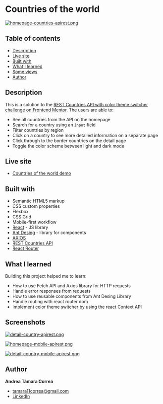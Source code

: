 # Countries of the world

[![homepage-countries-apirest.png](https://i.postimg.cc/KzrmdZ98/homepage-countries-apirest.png)](https://postimg.cc/TL18bXMz)


## Table of contents

- [Description](#description)
- [Live site](#live-site)
- [Built with](#built-with)
- [What I learned](#what-i-learned)
- [Some views](#some-views)
- [Author](#author)
  


## Description

This is a solution to the [REST Countries API with color theme switcher challenge on Frontend Mentor](https://www.frontendmentor.io/challenges/rest-countries-api-with-color-theme-switcher-5cacc469fec04111f7b848ca). The users are able to:

- See all countries from the API on the homepage
- Search for a country using an `input` field
- Filter countries by region
- Click on a country to see more detailed information on a separate page
- Click through to the border countries on the detail page
- Toggle the color scheme between light and dark mode 


## Live site

- [Countries of the world demo](https://countries-of-the-world-atc.netlify.app/)
<!-- - Solution URL: [Add solution URL here](https://your-solution-url.com) -->


## Built with

- Semantic HTML5 markup
- CSS custom properties
- Flexbox
- CSS Grid
- Mobile-first workflow
- [React](https://reactjs.org/) - JS library
- [Ant Desing](https://ant.design/) - library for components
- [AXIOS](https://axios-http.com/es/docs/intro) 
- [REST Countries API](https://restcountries.com)
- [React Router](https://reactrouter.com/en/v6.3.0/getting-started/tutorial)  


## What I learned

Building this project helped me to learn:

- How to use Fetch API and Axios library for HTTP requests
- Handle error responses from requests
- How to use reusable components from Ant Desing Library 
- Handle routing with react router dom
- Implement color theme switcher by using the react Context API


## Screenshots

[![detail-country-apirest.png](https://i.postimg.cc/NjSGXC9B/detail-country-apirest.png)](https://postimg.cc/k2Nd3cvp)
</br>

[![homepage-mobile-apirest.png](https://i.postimg.cc/ydzVQJyG/homepage-mobile-apirest.png)](https://postimg.cc/QB0GVdPg)
</br>

[![detail-country-mobile-apirest.png](https://i.postimg.cc/SK9SfLC8/detail-country-mobile-apirest.png)](https://postimg.cc/HJp1pySs)
</br>

## Author

**Andrea Támara Correa**
* [tamara11correa@gmail.com](tamara11correa@gmail.com)
* [LinkedIn](https://www.linkedin.com/in/andreatamara/)
<!-- * [Portafolio web](https://tu-dominio.com/) -->
